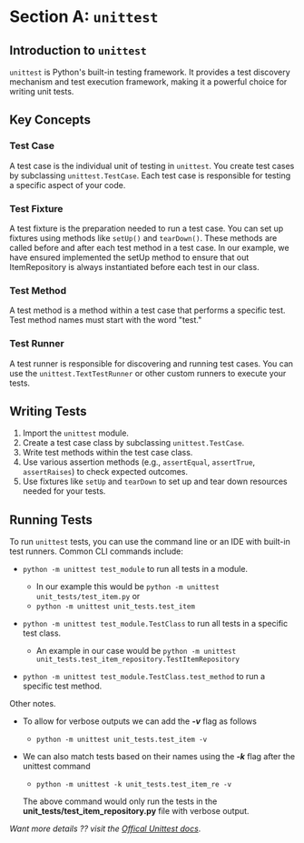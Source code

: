 # Section A: `unittest`

## Introduction to `unittest`
`unittest` is Python's built-in testing framework. It provides a test discovery mechanism and test execution framework, making it a powerful choice for writing unit tests.

## Key Concepts

### Test Case
A test case is the individual unit of testing in `unittest`. You create test cases by subclassing `unittest.TestCase`. Each test case is responsible for testing a specific aspect of your code.

### Test Fixture
A test fixture is the preparation needed to run a test case. You can set up fixtures using methods like `setUp()` and `tearDown()`. These methods are called before and after each test method in a test case. In our example, we have ensured implemented the setUp method to ensure that out ItemRepository is always instantiated before each test in our class.

### Test Method
A test method is a method within a test case that performs a specific test. Test method names must start with the word "test."

### Test Runner
A test runner is responsible for discovering and running test cases. You can use the `unittest.TextTestRunner` or other custom runners to execute your tests.

## Writing Tests
1. Import the `unittest` module.
2. Create a test case class by subclassing `unittest.TestCase`.
3. Write test methods within the test case class.
4. Use various assertion methods (e.g., `assertEqual`, `assertTrue`, `assertRaises`) to check expected outcomes.
5. Use fixtures like `setUp` and `tearDown` to set up and tear down resources needed for your tests.

## Running Tests
To run `unittest` tests, you can use the command line or an IDE with built-in test runners. Common CLI commands include:
- `python -m unittest test_module` to run all tests in a module.
        
    - In our example this would be `python -m unittest unit_tests/test_item.py` or
    - `python -m unittest unit_tests.test_item`
    
- `python -m unittest test_module.TestClass` to run all tests in a specific test class.

    - An example in our case would be `python -m unittest unit_tests.test_item_repository.TestItemRepository`
    
- `python -m unittest test_module.TestClass.test_method` to run a specific test method.

Other notes.
- To allow for verbose outputs we can add the _**-v**_ flag as follows
    - `python -m unittest unit_tests.test_item -v`
- We can also match tests based on their names using the _**-k**_ flag after the unittest command
    - `python -m unittest -k unit_tests.test_item_re -v`

    The above command would only run the tests in the **unit_tests/test_item_repository.py** file with verbose output.


_Want more details ?? visit the [Offical Unittest docs](https://docs.python.org/3/library/unittest.html)_.